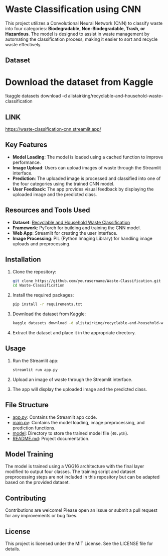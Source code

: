 # Waste Classification using CNN

This project utilizes a Convolutional Neural Network (CNN) to classify waste into four categories: **Biodegradable, Non-Biodegradable, Trash, or Hazardous**. The model is designed to assist in waste management by automating the classification process, making it easier to sort and recycle waste effectively.

## Dataset
# Download the dataset from Kaggle
!kaggle datasets download -d alistairking/recyclable-and-household-waste-classification

## LINK
https://waste-classification-cnn.streamlit.app/

## Key Features

- **Model Loading**: The model is loaded using a cached function to improve performance.
- **Image Upload**: Users can upload images of waste through the Streamlit interface.
- **Prediction**: The uploaded image is processed and classified into one of the four categories using the trained CNN model.
- **User Feedback**: The app provides visual feedback by displaying the uploaded image and the predicted class.

## Resources and Tools Used

- **Dataset**: [Recyclable and Household Waste Classification](https://www.kaggle.com/datasets/alistairking/recyclable-and-household-waste-classification)
- **Framework**: PyTorch for building and training the CNN model.
- **Web App**: Streamlit for creating the user interface.
- **Image Processing**: PIL (Python Imaging Library) for handling image uploads and preprocessing.

## Installation

1. Clone the repository:
    ```sh
    git clone https://github.com/yourusername/Waste-Classification.git
    cd Waste-Classification
    ```

2. Install the required packages:
    ```sh
    pip install -r requirements.txt
    ```

3. Download the dataset from Kaggle:
    ```sh
    kaggle datasets download -d alistairking/recyclable-and-household-waste-classification
    ```

4. Extract the dataset and place it in the appropriate directory.

## Usage

1. Run the Streamlit app:
    ```sh
    streamlit run app.py
    ```

2. Upload an image of waste through the Streamlit interface.

3. The app will display the uploaded image and the predicted class.

## File Structure

- [app.py](http://_vscodecontentref_/0): Contains the Streamlit app code.
- [main.py](http://_vscodecontentref_/1): Contains the model loading, image preprocessing, and prediction functions.
- [model](http://_vscodecontentref_/2): Directory to store the trained model file (`40.pth`).
- [README.md](http://_vscodecontentref_/3): Project documentation.

## Model Training

The model is trained using a VGG16 architecture with the final layer modified to output four classes. The training script and dataset preprocessing steps are not included in this repository but can be adapted based on the provided dataset.

## Contributing

Contributions are welcome! Please open an issue or submit a pull request for any improvements or bug fixes.

## License

This project is licensed under the MIT License. See the LICENSE file for details.